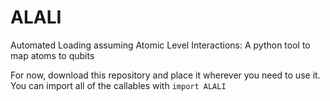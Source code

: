 # ALALI
Automated Loading assuming Atomic Level Interactions: A python tool to map atoms to qubits

For now, download this repository and place it wherever you need to use it. You can import all of the callables with `import ALALI`
